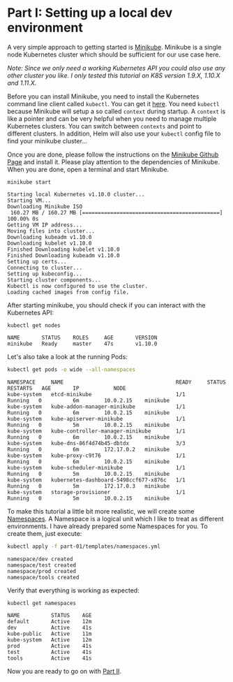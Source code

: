 # Part I: Setting up a local dev environment

A very simple approach to getting started is [Minikube](https://github.com/kubernetes/minikube).
Minikube is a single node Kubernetes cluster which should be sufficient for our
use case here.

_Note: Since we only need a working Kubernetes API you could also use any other
cluster you like. I only tested this tutorial on K8S version 1.9.X, 1.10.X and 
1.11.X._

Before you can install Minikube, you need to install the Kubernetes command line
client called `kubectl`. You can get it [here](https://kubernetes.io/docs/tasks/tools/install-kubectl/).
You need `kubectl` because Minikube will setup a so called `context` during startup.
A `context` is like a pointer and can be very helpful when you need to manage
multiple Kubernetes clusters. You can switch between `contexts` and point to
different clusters. In addition, Helm will also use your `kubectl` config file to
find your minikube cluster...

Once you are done, please follow the instructions on the
[Minikube Github Page](https://github.com/kubernetes/minikube) and install 
it. Please play attention to the dependencies of Minikube. When you are done,
open a terminal and start Minikube.

```
minikube start
```

```
Starting local Kubernetes v1.10.0 cluster...
Starting VM...
Downloading Minikube ISO
 160.27 MB / 160.27 MB [============================================] 100.00% 0s
Getting VM IP address...
Moving files into cluster...
Downloading kubeadm v1.10.0
Downloading kubelet v1.10.0
Finished Downloading kubelet v1.10.0
Finished Downloading kubeadm v1.10.0
Setting up certs...
Connecting to cluster...
Setting up kubeconfig...
Starting cluster components...
Kubectl is now configured to use the cluster.
Loading cached images from config file.
```

After starting minikube, you should check if you can interact with the Kubernetes API:

```
kubectl get nodes
```

```
NAME       STATUS    ROLES     AGE       VERSION
minikube   Ready     master    47s       v1.10.0
```

Let's also take a look at the running Pods:

```bash
kubectl get pods -o wide --all-namespaces
```

```
NAMESPACE     NAME                                    READY     STATUS    RESTARTS   AGE       IP           NODE
kube-system   etcd-minikube                           1/1       Running   0          6m        10.0.2.15    minikube
kube-system   kube-addon-manager-minikube             1/1       Running   0          6m        10.0.2.15    minikube
kube-system   kube-apiserver-minikube                 1/1       Running   0          5m        10.0.2.15    minikube
kube-system   kube-controller-manager-minikube        1/1       Running   0          6m        10.0.2.15    minikube
kube-system   kube-dns-86f4d74b45-dbtdx               3/3       Running   0          6m        172.17.0.2   minikube
kube-system   kube-proxy-c9t76                        1/1       Running   0          6m        10.0.2.15    minikube
kube-system   kube-scheduler-minikube                 1/1       Running   0          5m        10.0.2.15    minikube
kube-system   kubernetes-dashboard-5498ccf677-x876c   1/1       Running   0          5m        172.17.0.3   minikube
kube-system   storage-provisioner                     1/1       Running   0          5m        10.0.2.15    minikube
```

To make this tutorial a little bit more realistic, we will create some
[Namespaces](https://kubernetes.io/docs/concepts/overview/working-with-objects/namespaces/).
A Namespace is a logical unit which I like to treat as different environments. I have
already prepared some Namespaces for you. To create them, just execute:

```bash
kubectl apply -f part-01/templates/namespaces.yml
```

```
namespace/dev created
namespace/test created
namespace/prod created
namespace/tools created
```

Verify that everything is working as expected:

```
kubectl get namespaces
```

```
NAME          STATUS    AGE
default       Active    12m
dev           Active    41s
kube-public   Active    11m
kube-system   Active    12m
prod          Active    41s
test          Active    41s
tools         Active    41s
```

Now you are ready to go on with [Part II](../part-02/README.md).
